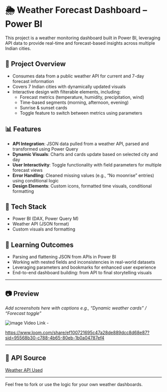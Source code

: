 # 🌦️ Weather Forecast Dashboard – Power BI

This project is a weather monitoring dashboard built in Power BI, leveraging API data to provide real-time and forecast-based insights across multiple Indian cities.

## 🚀 Project Overview

- Consumes data from a public weather API for current and 7-day forecast information
- Covers 7 Indian cities with dynamically updated visuals
- Interactive design with filterable elements, including:
  - Forecast metrics (temperature, humidity, precipitation, wind)
  - Time-based segments (morning, afternoon, evening)
  - Sunrise & sunset cards
  - Toggle feature to switch between metrics using parameters

## 📊 Features

- **API Integration**: JSON data pulled from a weather API, parsed and transformed using Power Query
- **Dynamic Visuals**: Charts and cards update based on selected city and day
- **User Interactivity**: Toggle functionality with field parameters for multiple forecast views
- **Error Handling**: Cleaned missing values (e.g., “No moonrise” entries) using conditional logic
- **Design Elements**: Custom icons, formatted time visuals, conditional formatting

## 🧰 Tech Stack

- Power BI (DAX, Power Query M)
- Weather API (JSON format)
- Custom visuals and formatting

## 📌 Learning Outcomes

- Parsing and flattening JSON from APIs in Power BI
- Working with nested fields and inconsistencies in real-world datasets
- Leveraging parameters and bookmarks for enhanced user experience
- End-to-end dashboard building: from API to final storytelling visuals
---

## 📷 Preview

*Add screenshots here with captions e.g., “Dynamic weather cards” / “Forecast toggle”*

![image](https://github.com/user-attachments/assets/7d0165b5-d9fa-45fb-88a3-eb9b79e614c1)
Video Link - 

https://www.loom.com/share/ef100721695c47a28de889dcc8d68e87?sid=95568b30-c788-4b65-80eb-1b0a04787ef4

---

## 🔗 API Source

[Weather API Used](https://www.weatherapi.com/)

---

Feel free to fork or use the logic for your own weather dashboards.
